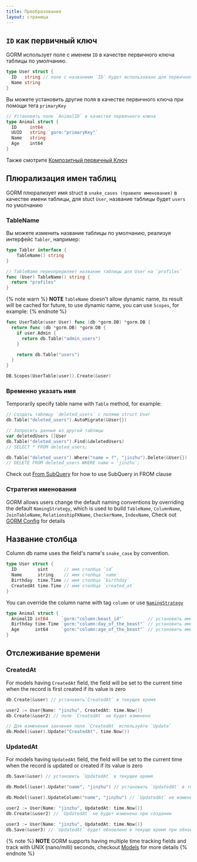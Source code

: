 ```yaml
---
title: Преобразования
layout: страница
---
```


## `ID` как первичный ключ

GORM использует поле с именем `ID` в качестве первичного ключа таблицы по умолчанию.

```go
type User struct {
  ID   string // поле с названием `ID` будет использовано для первичного ключа по умолчанию
  Name string
}
```

Вы можете установить другие поля в качестве первичного ключа при помощи тега `primaryKey`

```go
// Установить поле `AnimalID` в качестве первичного ключа
type Animal struct {
  ID     int64
  UUID   string `gorm:"primaryKey"`
  Name   string
  Age    int64
}
```

Также смотрите [Композитный первичный Ключ](composite_primary_key.html)

## Плюрализация имен таблиц

GORM плюрализует имя struct в `snake_cases (правило именования)` в качестве имени таблицы, для stuct `User`, название таблицы будет `users` по умолчанию

### TableName

Вы можете изменить название таблицы по умолчанию, реализуя интерфейс `Tabler`, например:

```go
type Tabler interface {
    TableName() string
}

// TableName переопределяет название таблицы для User на `profiles`
func (User) TableName() string {
  return "profiles"
}
```

{% note warn %}
**NOTE** `TableName` doesn't allow dynamic name, its result will be cached for future, to use dynamic name, you can use `Scopes`, for example:
{% endnote %}

```go
func UserTable(user User) func (db *gorm.DB) *gorm.DB {
  return func (db *gorm.DB) *gorm.DB {
    if user.Admin {
      return db.Table("admin_users")
    }

    return db.Table("users")
  }
}

DB.Scopes(UserTable(user)).Create(&user)
```

### Временно указать имя

Temporarily specify table name with `Table` method, for example:

```go
// Создать таблицу `deleted_users` с полями struct User
db.Table("deleted_users").AutoMigrate(&User{})

// Запросить данные из другой таблицы
var deletedUsers []User
db.Table("deleted_users").Find(&deletedUsers)
// SELECT * FROM deleted_users;

db.Table("deleted_users").Where("name = ?", "jinzhu").Delete(&User{})
// DELETE FROM deleted_users WHERE name = 'jinzhu';
```

Check out [From SubQuery](advanced_query.html#from_subquery) for how to use SubQuery in FROM clause

### <span id="naming_strategy">Стратегия именования</span>

GORM allows users change the default naming conventions by overriding the default `NamingStrategy`, which is used to build `TableName`, `ColumnName`, `JoinTableName`, `RelationshipFKName`, `CheckerName`, `IndexName`, Check out [GORM Config](gorm_config.html#naming_strategy) for details

## Название столбца

Column db name uses the field's name's `snake_case` by convention.

```go
type User struct {
  ID        uint      // имя столбца `id`
  Name      string    // имя столбца `name`
  Birthday  time.Time // имя столбца `birthday`
  CreatedAt time.Time // имя столбца `created_at`
}
```

You can override the column name with tag `column` or use [`NamingStrategy`](#naming_strategy)

```go
type Animal struct {
  AnimalID int64     `gorm:"column:beast_id"`         // установить имя столбца `beast_id`
  Birthday time.Time `gorm:"column:day_of_the_beast"` // установить имя столбца `day_of_the_beast`
  Age      int64     `gorm:"column:age_of_the_beast"` // установить имя столбца `age_of_the_beast`
}
```

## Отслеживание времени

### CreatedAt

For models having `CreatedAt` field, the field will be set to the current time when the record is first created if its value is zero

```go
db.Create(&user) // установить`CreatedAt` в текущее время

user2 := User{Name: "jinzhu", CreatedAt: time.Now()}
db.Create(&user2) // поле `CreatedAt` не будет изменено

// Для изменения занчения поля `CreatedAt` используйте `Update`
db.Model(&user).Update("CreatedAt", time.Now())
```

### UpdatedAt

For models having `UpdatedAt` field, the field will be set to the current time when the record is updated or created if its value is zero

```go
db.Save(&user) // установить `UpdatedAt` в текущее время

db.Model(&user).Update("name", "jinzhu") // установить `UpdatedAt` в текущее время

db.Model(&user).UpdateColumn("name", "jinzhu") // `UpdatedAt` не изменится

user2 := User{Name: "jinzhu", UpdatedAt: time.Now()}
db.Create(&user2) // `UpdatedAt` не будет изменено при создании

user3 := User{Name: "jinzhu", UpdatedAt: time.Now()}
db.Save(&user3) // `UpdatedAt` будет обновлено в текуще время при обновлении
```

{% note %}
**NOTE** GORM supports having multiple time tracking fields and track with UNIX (nano/milli) seconds, checkout [Models](models.html#time_tracking) for more details
{% endnote %}
